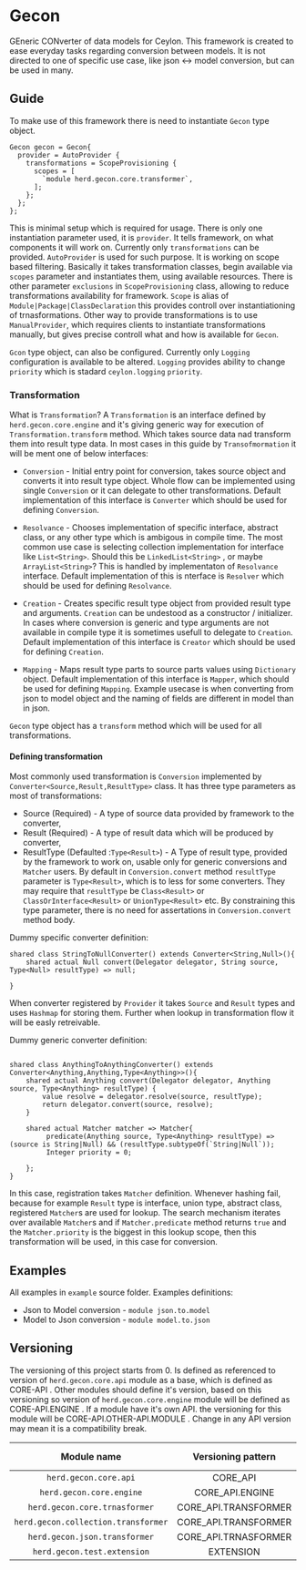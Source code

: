 # Gecon
GEneric CONverter of data models for Ceylon. This framework is created to ease everyday tasks regarding conversion between models. It is not directed to one of specific use case, like json <-> model conversion, but can be used in many. 


## Guide

To make use of this framework there is need to instantiate `Gecon` type object.
```ceylon
Gecon gecon = Gecon{
  provider = AutoProvider {
    transformations = ScopeProvisioning {
      scopes = [
        `module herd.gecon.core.transformer`,
      ];
    };
  };
};
```
This is minimal setup which is required for usage. There is only one instantiation parameter used, it is `provider`. It tells framework, on what components it will work on. Currently only `transformations` can be provided. `AutoProvider` is used for such purpose. It is working on scope based filtering. Basically it takes transformation classes, begin available via `scopes` parameter and instantiates them, using available resources. There is other parameter `exclusions` in `ScopeProvisioning` class, allowing to reduce transformations availability for framework. `Scope` is alias of ` Module|Package|ClassDeclaration` this provides controll over instantiationing of trnasformations. Other way to provide transformations is to use `ManualProvider`, which requires clients to instantiate transformations manually, but gives precise controll what and how is available for `Gecon`. 

`Gcon` type object, can also be configured. Currently only `Logging` configuration is available to be altered. `Logging` provides ability to change `priority` which is stadard `ceylon.logging` `priority`. 

### Transformation

What is `Transformation`? A `Transformation` is an interface defined by `herd.gecon.core.engine` and it's giving generic way for execution of `Transformation.transform` method. Which takes source data nad transform them into result type data. In most cases in this guide by `Transofmormation` it will be ment one of below interfaces:

- `Conversion` - Initial entry point for conversion, takes source object and converts it into result type object. Whole flow can be implemented using single `Conversion` or it can delegate to other transformations. Default implementation of this interface is `Converter` which should be used for defining `Conversion`.

- `Resolvance` - Chooses implementation of specific interface, abstract class, or any other type which is ambigous in compile time. The most common use case is selecting collection implementation for interface like `List<String>`. Should this be `LinkedList<String>` , or maybe `ArrayList<String>`? This is handled by implementaton of `Resolvance` interface. Default implementation of this is nterface is `Resolver` which should be used for defining `Resolvance`. 

- `Creation` - Creates specific result type object from provided result type and arguments. `Creation` can be undestood as a constructor / initializer. In cases where conversion is generic and type arguments are not available in compile type it is sometimes usefull to delegate to `Creation`. Default implementation of this interface is `Creator` which should be used for defining `Creation`.

- `Mapping` - Maps result type parts to source parts values using `Dictionary` object. Default implementation of this interface is `Mapper`, which should be used for defining `Mapping`. Example usecase is when converting from json to model object and the naming of fields are different in model than in json. 

`Gecon` type object has a `transform` method which will be used for all transformations.

#### Defining transformation

Most commonly used transformation is `Conversion` implemented by `Converter<Source,Result,ResultType>` class. It has three type parameters as most of transformations:
- Source (Required) - A type of source data provided by framework to the converter,
- Result (Required) - A type of result data which will be produced by converter,
- ResultType (Defaulted :`Type<Result>`) - A Type of result type, provided by the framework to work on, usable only for generic conversions and `Matcher` users. By default in `Conversion.convert` method `resultType` parameter is `Type<Result>`, which is to less for some converters. They may require that `resultType` be `Class<Result>` or `ClassOrInterface<Result>` or `UnionType<Result>` etc. By constraining this type parameter, there is no need for assertations in `Conversion.convert` method body.

Dummy specific converter definition:

```ceylon
shared class StringToNullConverter() extends Converter<String,Null>(){
	shared actual Null convert(Delegator delegator, String source, Type<Null> resultType) => null;
	
}

```

When converter registered by `Provider` it takes `Source` and `Result` types and uses `Hashmap` for storing them. Further when lookup in transformation flow it will be easly retreivable.

Dummy generic converter definition:

```ceylon

shared class AnythingToAnythingConverter() extends Converter<Anything,Anything,Type<Anything>>(){
	shared actual Anything convert(Delegator delegator, Anything source, Type<Anything> resultType) {
		value resolve = delegator.resolve(source, resultType);
		return delegator.convert(source, resolve);
	}
	
	shared actual Matcher matcher => Matcher{
		 predicate(Anything source, Type<Anything> resultType) => (source is String|Null) && (resultType.subtypeOf(`String|Null`));
		 Integer priority = 0;
		
	};
}
```
In this case, registration takes `Matcher` definition. Whenever hashing fail, because for example `Result` type is interface, union type, abstract class, registered `Matcher`s are used for lookup. The search mechanism iterates over available `Matcher`s and if `Matcher.predicate` method returns `true` and the `Matcher.priority` is the biggest in this lookup scope, then this transformation will be used, in this case for conversion. 



## Examples
All examples in `example` source folder. 
Examples definitions:
* Json to Model conversion - `module json.to.model`
* Model to Json conversion - `module model.to.json`

## Versioning

The versioning of this project starts from 0. Is defined as referenced to version of `herd.gecon.core.api` module as a base, which is defined as CORE-API . Other modules should define it's version, based on this versioning so version of `herd.gecon.core.engine` module will be defined as CORE-API.ENGINE . If a module have it's own API. the versioning for this module will be CORE-API.OTHER-API.MODULE . Change in any API version may mean it is a compatibility break. 

|             Module name             |  Versioning pattern  | Current version |
|:-----------------------------------:|:--------------------:|:---------------:|
| `herd.gecon.core.api`               |       CORE_API       |        0        |
| `herd.gecon.core.engine`            |    CORE_API.ENGINE   |       0.0       |
| `herd.gecon.core.trnasformer`       | CORE_API.TRANSFORMER |       0.0       |
| `herd.gecon.collection.transformer` | CORE_API.TRANSFORMER |       0.0       |
| `herd.gecon.json.transformer`       | CORE_API.TRNASFORMER |       0.0       |
| `herd.gecon.test.extension`         |       EXTENSION      |        0        |
